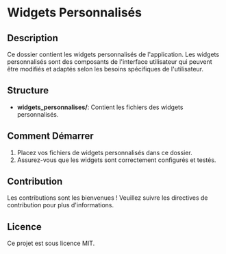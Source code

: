 # Widgets Personnalisés

## Description
Ce dossier contient les widgets personnalisés de l'application. Les widgets personnalisés sont des composants de l'interface utilisateur qui peuvent être modifiés et adaptés selon les besoins spécifiques de l'utilisateur.

## Structure
- **widgets_personnalises/**: Contient les fichiers des widgets personnalisés.

## Comment Démarrer
1. Placez vos fichiers de widgets personnalisés dans ce dossier.
2. Assurez-vous que les widgets sont correctement configurés et testés.

## Contribution
Les contributions sont les bienvenues ! Veuillez suivre les directives de contribution pour plus d'informations.

## Licence
Ce projet est sous licence MIT.
